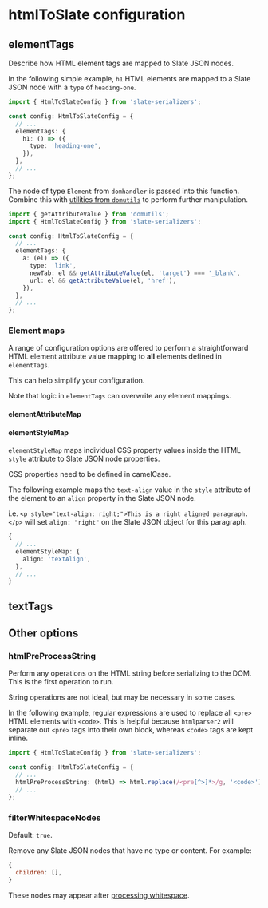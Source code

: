 # htmlToSlate configuration

## elementTags

Describe how HTML element tags are mapped to Slate JSON nodes.

In the following simple example, `h1` HTML elements are mapped to a Slate JSON node with a `type` of `heading-one`.

```ts
import { HtmlToSlateConfig } from 'slate-serializers';

const config: HtmlToSlateConfig = {
  // ...
  elementTags: {
    h1: () => ({
      type: 'heading-one',
    }),
  },
  // ...
};
```

The node of type `Element` from `domhandler` is passed into this function. Combine this with [utilities from `domutils`](https://domutils.js.org/) to perform further manipulation.

```ts
import { getAttributeValue } from 'domutils';
import { HtmlToSlateConfig } from 'slate-serializers';

const config: HtmlToSlateConfig = {
  // ...
  elementTags: {
    a: (el) => ({
      type: 'link',
      newTab: el && getAttributeValue(el, 'target') === '_blank',
      url: el && getAttributeValue(el, 'href'),
    }),
  },
  // ...
};
```

### Element maps

A range of configuration options are offered to perform a straightforward HTML element attribute value mapping to **all** elements defined in `elementTags`.

This can help simplify your configuration.

Note that logic in `elementTags` can overwrite any element mappings.

#### elementAttributeMap

#### elementStyleMap

`elementStyleMap` maps individual CSS property values inside the HTML `style` attribute to Slate JSON node properties.

CSS properties need to be defined in camelCase.

The following example maps the `text-align` value in the `style` attribute of the element to an `align` property in the Slate JSON node.

i.e. `<p style="text-align: right;">This is a right aligned paragraph.</p>` will set `align: "right"` on the Slate JSON object for this paragraph.

```ts
{
  // ...
  elementStyleMap: {
    align: 'textAlign',
  },
  // ...
}
```

## textTags

## Other options

### htmlPreProcessString

Perform any operations on the HTML string before serializing to the DOM. This is the first operation to run.

String operations are not ideal, but may be necessary in some cases.

In the following example, regular expressions are used to replace all `<pre>` HTML elements with `<code>`. This is helpful because `htmlparser2` will separate out `<pre>` tags into their own block, whereas `<code>` tags are kept inline.

```ts
import { HtmlToSlateConfig } from 'slate-serializers';

const config: HtmlToSlateConfig = {
  // ...
  htmlPreProcessString: (html) => html.replace(/<pre[^>]*>/g, '<code>').replace(/<\/pre>/g, '</code>'),
  // ...
};
```

### filterWhitespaceNodes

Default: `true`.

Remove any Slate JSON nodes that have no type or content. For example:

```js
{
  children: [],
}
```

These nodes may appear after [processing whitespace](../engineering.md#whitespace).
